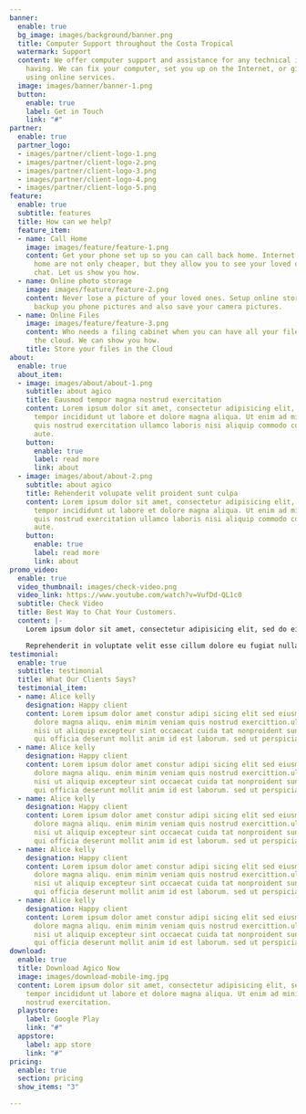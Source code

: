 ```yaml
---
banner:
  enable: true
  bg_image: images/background/banner.png
  title: Computer Support throughout the Costa Tropical
  watermark: Support
  content: We offer computer support and assistance for any technical issue you are
    having. We can fix your computer, set you up on the Internet, or give you confidence
    using online services.
  image: images/banner/banner-1.png
  button:
    enable: true
    label: Get in Touch
    link: "#"
partner:
  enable: true
  partner_logo:
  - images/partner/client-logo-1.png
  - images/partner/client-logo-2.png
  - images/partner/client-logo-3.png
  - images/partner/client-logo-4.png
  - images/partner/client-logo-5.png
feature:
  enable: true
  subtitle: features
  title: How can we help?
  feature_item:
  - name: Call Home
    image: images/feature/feature-1.png
    content: Get your phone set up so you can call back home. Internet calls back
      home are not only cheaper, but they allow you to see your loved ones as you
      chat. Let us show you how.
  - name: Online photo storage
    image: images/feature/feature-2.png
    content: Never lose a picture of your loved ones. Setup online storage to automatically
      backup you phone pictures and also save your camera pictures.
  - name: Online Files
    image: images/feature/feature-3.png
    content: Who needs a filing cabinet when you can have all your files stored in
      the cloud. We can show you how.
    title: Store your files in the Cloud
about:
  enable: true
  about_item:
  - image: images/about/about-1.png
    subtitle: about agico
    title: Eausmod tempor magna nostrud exercitation
    content: Lorem ipsum dolor sit amet, consectetur adipisicing elit, sed do eiusmod
      tempor incididunt ut labore et dolore magna aliqua. Ut enim ad minim veniam
      quis nostrud exercitation ullamco laboris nisi aliquip commodo consequat. duis
      aute.
    button:
      enable: true
      label: read more
      link: about
  - image: images/about/about-2.png
    subtitle: about agico
    title: Rehenderit volupate velit proident sunt culpa
    content: Lorem ipsum dolor sit amet, consectetur adipisicing elit, sed do eiusmod
      tempor incididunt ut labore et dolore magna aliqua. Ut enim ad minim veniam
      quis nostrud exercitation ullamco laboris nisi aliquip commodo consequat. duis
      aute.
    button:
      enable: true
      label: read more
      link: about
promo_video:
  enable: true
  video_thumbnail: images/check-video.png
  video_link: https://www.youtube.com/watch?v=VufDd-QL1c0
  subtitle: Check Video
  title: Best Way to Chat Your Customers.
  content: |-
    Lorem ipsum dolor sit amet, consectetur adipisicing elit, sed do eiusmod tempor incididunt ut labore et dolore magna aliqua. Ut enim ad minim veniam quis nostrud exercitation ullamco laboris nisi aliquip commodo consequat. duis aute.

    Reprehenderit in voluptate velit esse cillum dolore eu fugiat nulla pariatur excepteur sint occaecat cupidatat non proident.
testimonial:
  enable: true
  subtitle: testimonial
  title: What Our Clients Says?
  testimonial_item:
  - name: Alice kelly
    designation: Happy client
    content: Lorem ipsum dolor amet constur adipi sicing elit sed eiusmtempor incid
      dolore magna aliqu. enim minim veniam quis nostrud exercittion.ullamco laboris
      nisi ut aliquip excepteur sint occaecat cuida tat nonproident sunt in culpa
      qui officia deserunt mollit anim id est laborum. sed ut perspiciatis.
  - name: Alice kelly
    designation: Happy client
    content: Lorem ipsum dolor amet constur adipi sicing elit sed eiusmtempor incid
      dolore magna aliqu. enim minim veniam quis nostrud exercittion.ullamco laboris
      nisi ut aliquip excepteur sint occaecat cuida tat nonproident sunt in culpa
      qui officia deserunt mollit anim id est laborum. sed ut perspiciatis.
  - name: Alice kelly
    designation: Happy client
    content: Lorem ipsum dolor amet constur adipi sicing elit sed eiusmtempor incid
      dolore magna aliqu. enim minim veniam quis nostrud exercittion.ullamco laboris
      nisi ut aliquip excepteur sint occaecat cuida tat nonproident sunt in culpa
      qui officia deserunt mollit anim id est laborum. sed ut perspiciatis.
  - name: Alice kelly
    designation: Happy client
    content: Lorem ipsum dolor amet constur adipi sicing elit sed eiusmtempor incid
      dolore magna aliqu. enim minim veniam quis nostrud exercittion.ullamco laboris
      nisi ut aliquip excepteur sint occaecat cuida tat nonproident sunt in culpa
      qui officia deserunt mollit anim id est laborum. sed ut perspiciatis.
  - name: Alice kelly
    designation: Happy client
    content: Lorem ipsum dolor amet constur adipi sicing elit sed eiusmtempor incid
      dolore magna aliqu. enim minim veniam quis nostrud exercittion.ullamco laboris
      nisi ut aliquip excepteur sint occaecat cuida tat nonproident sunt in culpa
      qui officia deserunt mollit anim id est laborum. sed ut perspiciatis.
download:
  enable: true
  title: Download Agico Now
  image: images/download-mobile-img.jpg
  content: Lorem ipsum dolor sit amet, consectetur adipisicing elit, sed do eiusmod
    tempor incididunt ut labore et dolore magna aliqua. Ut enim ad minim veniam quis
    nostrud exercitation.
  playstore:
    label: Google Play
    link: "#"
  appstore:
    label: app store
    link: "#"
pricing:
  enable: true
  section: pricing
  show_items: "3"

---
```

